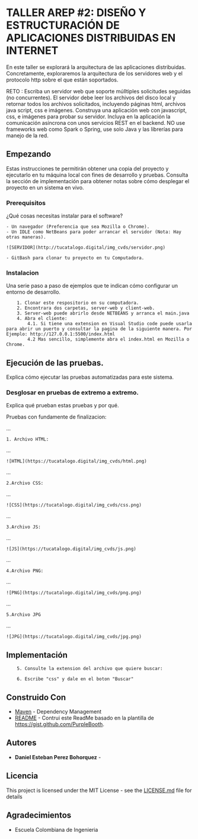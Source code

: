 # TALLER AREP #2: DISEÑO Y ESTRUCTURACIÓN DE APLICACIONES DISTRIBUIDAS EN INTERNET


En este taller se explorará la arquitectura de las aplicaciones distribuidas. Concretamente, exploraremos la arquitectura de  los servidores web y el protocolo http sobre el que están soportados. 

RETO :
Escriba un servidor web que soporte múlltiples solicitudes seguidas (no concurrentes). El servidor debe leer los archivos del disco local y retornar todos los archivos solicitados, incluyendo páginas html, archivos java script, css e imágenes. Construya una aplicación web con  javascript, css, e imágenes para probar su servidor. Incluya en la aplicación la comunicación asíncrona con unos servicios REST en el backend. NO use frameworks web como Spark o Spring, use solo Java y las librerías para manejo de la red.

## Empezando

Estas instrucciones te permitirán obtener una copia del proyecto y ejecutarlo en tu máquina local con fines de desarrollo y pruebas. Consulta la sección de implementación para obtener notas sobre cómo desplegar el proyecto en un sistema en vivo.

### Prerequisitos

¿Qué cosas necesitas instalar para el software?

```
- Un navegador (Preferencia que sea Mozilla o Chrome).
- Un IDLE como NetBeans para poder arrancar el servidor (Nota: Hay otras maneras).

![SERVIDOR](http://tucatalogo.digital/img_cvds/servidor.png)

- GitBash para clonar tu proyecto en tu Computadora.

```

### Instalacion

Una serie paso a paso de ejemplos que te indican cómo configurar un entorno de desarrollo.

```
    1. Clonar este respositorio en su computadora.
    2. Encontrara dos carpetas, server-web y client-web.
    3. Server-web puede abrirlo desde NETBEANS y arranca el main.java
    4. Abra el cliente: 
        4.1. Si tiene una extension en Visual Studio code puede usarla para abrir un puerto y consultar la pagina de la siguiente manera. Por Ejemplo: http://127.0.0.1:5500/index.html
        4.2 Mas sencillo, simplemente abra el index.html en Mozilla o Chrome.

```


## Ejecución de las pruebas.

Explica cómo ejecutar las pruebas automatizadas para este sistema.

### Desglosar en pruebas de extremo a extremo.

Explica qué prueban estas pruebas y por qué.


Pruebas con fundamente de finalizacion:

...

    1. Archivo HTML:

...

    ![HTML](https://tucatalogo.digital/img_cvds/html.png)

...

    2.Archivo CSS:

...

    ![CSS](https://tucatalogo.digital/img_cvds/css.png)

...

    3.Archivo JS:

...

    ![JS](https://tucatalogo.digital/img_cvds/js.png)

...

    4.Archivo PNG:

...

    ![PNG](https://tucatalogo.digital/img_cvds/png.png)

...

    5.Archivo JPG

...

    ![JPG](https://tucatalogo.digital/img_cvds/jpg.png)











## Implementación

```
    5. Consulte la extension del archivo que quiere buscar:

    6. Escribe "css" y dale en el boton "Buscar"
```

## Construido Con

* [Maven](https://maven.apache.org/) - Dependency Management
* [README](https://gist.github.com/PurpleBooth/109311bb0361f32d87a2) - Contrui este ReadMe basado en la plantilla de https://gist.github.com/PurpleBooth.


<!-- 
## Contributing

Please read [CONTRIBUTING.md](https://gist.github.com/PurpleBooth/b24679402957c63ec426) for details on our code of conduct, and the process for submitting pull requests to us. -->

<!-- ## Versioning

We use [SemVer](http://semver.org/) for versioning. For the versions available, see the [tags on this repository](https://github.com/your/project/tags).  -->

## Autores

* **Daniel Esteban Perez Bohorquez** -

## Licencia

This project is licensed under the MIT License - see the [LICENSE.md](LICENSE.md) file for details

## Agradecimientos

* Escuela Colombiana de Ingenieria

